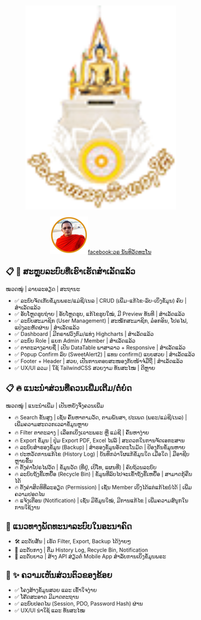 <p align="center"><a href="https://www.facebook.com/phathasira" target="_blank"><img src="https://github.com/vitkip/tem_system/blob/main/assets/logo.png" width="400" alt=" Logo"></a></p>

<p align="center">
<a href="https://www.facebook.com/phathasira">
<img src="https://github.com/vitkip/tem_system/blob/main/uploads/68050fb4eabf0_hasak.png" width="100" style="max-width: 100%; alt="Build Status">facebook:ວຣ ນັນທິວັດທະໂນ</a>
</p>


## 📋 🎯 ສະຫຼຸບລະບົບທີ່ເຮົາເຮັດສຳເລັດແລ້ວ
ໝວດໝູ່ | ລາຍລະອຽດ | ສະຖານະ
- ✅ ລະບົບຈັດເກັບຂໍ້ມູນພຣະ/ແມ່ຊີ/ເນລ | CRUD (ເພີ່ມ-ແກ້ໄຂ-ລົບ-ເບິ່ງຂໍ້ມູນ) ຄົບ | ສຳເລັດແລ້ວ
- ✅ ອັບໂຫຼດຮູບຖ່າຍ | ອັບໂຫຼດຮູບ, ແກ້ໄຂຮູບໃໝ່, ມີ Preview ທັນທີ | ສຳເລັດແລ້ວ
- ✅ ລະບົບສະມາຊິກ (User Management) | ສະໝັກສະມາຊິກ, ລ໋ອກອິນ, ໂປຣໄຟ, ແປ່ງລະຫັດຜ່ານ | ສຳເລັດແລ້ວ
- ✅ Dashboard | ມີກຣາຟວົງກົມ/ແທ່ງ Highcharts | ສຳເລັດແລ້ວ
- ✅ ລະບົບ Role | ແຍກ Admin / Member | ສຳເລັດແລ້ວ
- ✅ ຕາຕະລາງລາຍຊື່ | ເປັນ DataTable ພາສາລາວ + Responsive | ສຳເລັດແລ້ວ
- ✅ Popup Confirm ລົບ (SweetAlert2) | ແທນ confirm() ແບບສວຍ | ສຳເລັດແລ້ວ
- ✅ Footer + Header | ສວຍ, ເປັນການຕອບສະໜອງກັບໜ້າຈໍມືຖື | ສຳເລັດແລ້ວ
- ✅ UX/UI ລວມ | ໃຊ້ TailwindCSS ສວຍງາມ ທັນສະໄໝ | ດີຫຼາຍ

## 📋 🔥 ແນະນຳສ່ວນທີ່ຄວນເພີ່ມເຕີມ/ຕໍ່ຍໍດ
ໝວດໝູ່ | ແນະນຳເພີ່ມ | ເປັນຫຍັງຈຶ່ງຄວນເພີ່ມ
- 🔥 Search ຂັ້ນສູງ | ເຊັ່ນ ຄົ້ນຫາຕາມວັດ, ຕາມພັນສາ, ປະເພດ (ພຣະ/ແມ່ຊີ/ເນລ) | ເພີ່ມຄວາມສະດວກເວລາຂໍ້ມູນຫຼາຍ
- 🔥 Filter ຕາຕະລາງ | ເລືອກເບິ່ງເຉາະພຣະ ຫຼື ແມ່ຊີ | ຄົ້ນຫາງ່າຍ
- 🔥 Export ຂໍ້ມູນ | ປຸ່ມ Export PDF, Excel ໄຟລ໌ | ສະດວກໃນການຈັດເອກະສານ
- 🔥 ລະບົບສຳຮອງຂໍ້ມູນ (Backup) | ສຳຮອງຂໍ້ມູນອັດຕະໂນມັດ | ປ້ອງກັນຂໍ້ມູນຫາຍ
- 🔥 ປະຫວັດການແກ້ໄຂ (History Log) | ບັນທຶກວ່າໃຜແກ້ຂໍ້ມູນໃດ ເມື່ອໃດ | ມືອາຊີບຫຼາຍຂຶ້ນ
- 🔥 ຕັ້ງຄ່າໂປຣໄຟວັດ | ຂໍ້ມູນວັດ (ທີ່ຢູ່, ເບີໂທ, ແຜນທີ່) | ຄົບຖ້ວນລະບົບ
- 🔥 ລະບົບຖັງຂີ້ເຫຍື້ອ (Recycle Bin) | ຂໍ້ມູນທີ່ລົບໄປຈະເຂົ້າຖັງຂີ້ເຫຍື້ອ | ສາມາດກູ້ຄືນໄດ້
- 🔥 ຕັ້ງຄ່າສິດທິທີ່ລະອຽດ (Permission) | ເຊັ່ນ Member ເບິ່ງໄດ້ແຕ່ແກ້ໄຂບໍ່ໄດ້ | ເພີ່ມຄວາມປອດໄພ
- 🔥 ແຈ້ງເຕືອນ (Notification) | ເຊັ່ນ ມີຂໍ້ມູນໃໝ່, ມີການແກ້ໄຂ | ເພີ່ມຄວາມສົນຸກໃນການໃຊ້ງານ

## 🎯 ແນວທາງພັດທະນາລະບົບໃນອະນາຄົດ
- 🛠️ ລະດັບສັ້ນ | ເຮັດ Filter, Export, Backup ໄດ້ງ່າຍໆ
- 🚀 ລະດັບກາງ | ຕື່ມ History Log, Recycle Bin, Notification
- 🌟 ລະດັບຍາວ | ສ້າງ API ສ່ຽວຕໍ່ Mobile App ສຳລັບການເບິ່ງຂໍ້ມູນພຣະ


## 📢 ✨ ຄວາມເຫັນສ່ວນຕົວຂອງຂ້ອຍ
- ✅ ໂຄງສ້າງຂໍ້ມູນສວຍ ແລະ ເຂົ້າໃຈງ່າຍ
- ✅ ໂຄ໊ດສະອາດ ມີມາດຕະຖານ
- ✅ ລະບົບປອດໄພ (Session, PDO, Password Hash) ຜ່ານ
- ✅ UX/UI ນ່າໃຊ້ ແລະ ທັນສະໄໝ